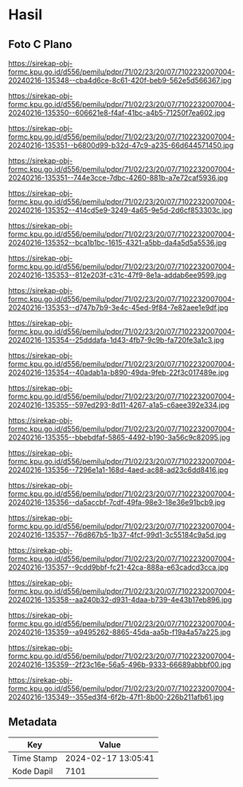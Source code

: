 # Hasil

## Foto C Plano

https://sirekap-obj-formc.kpu.go.id/d556/pemilu/pdpr/71/02/23/20/07/7102232007004-20240216-135348--cba4d6ce-8c61-420f-beb9-562e5d566367.jpg

https://sirekap-obj-formc.kpu.go.id/d556/pemilu/pdpr/71/02/23/20/07/7102232007004-20240216-135350--606621e8-f4af-41bc-a4b5-71250f7ea602.jpg

https://sirekap-obj-formc.kpu.go.id/d556/pemilu/pdpr/71/02/23/20/07/7102232007004-20240216-135351--b6800d99-b32d-47c9-a235-66d644571450.jpg

https://sirekap-obj-formc.kpu.go.id/d556/pemilu/pdpr/71/02/23/20/07/7102232007004-20240216-135351--744e3cce-7dbc-4260-881b-a7e72caf5936.jpg

https://sirekap-obj-formc.kpu.go.id/d556/pemilu/pdpr/71/02/23/20/07/7102232007004-20240216-135352--414cd5e9-3249-4a65-9e5d-2d6cf853303c.jpg

https://sirekap-obj-formc.kpu.go.id/d556/pemilu/pdpr/71/02/23/20/07/7102232007004-20240216-135352--bca1b1bc-1615-4321-a5bb-da4a5d5a5536.jpg

https://sirekap-obj-formc.kpu.go.id/d556/pemilu/pdpr/71/02/23/20/07/7102232007004-20240216-135353--812e203f-c31c-47f9-8e1a-addab6ee9599.jpg

https://sirekap-obj-formc.kpu.go.id/d556/pemilu/pdpr/71/02/23/20/07/7102232007004-20240216-135353--d747b7b9-3e4c-45ed-9f84-7e82aee1e9df.jpg

https://sirekap-obj-formc.kpu.go.id/d556/pemilu/pdpr/71/02/23/20/07/7102232007004-20240216-135354--25dddafa-1d43-4fb7-9c9b-fa720fe3a1c3.jpg

https://sirekap-obj-formc.kpu.go.id/d556/pemilu/pdpr/71/02/23/20/07/7102232007004-20240216-135354--40adab1a-b890-49da-9feb-22f3c017489e.jpg

https://sirekap-obj-formc.kpu.go.id/d556/pemilu/pdpr/71/02/23/20/07/7102232007004-20240216-135355--597ed293-8d11-4267-a1a5-c6aee392e334.jpg

https://sirekap-obj-formc.kpu.go.id/d556/pemilu/pdpr/71/02/23/20/07/7102232007004-20240216-135355--bbebdfaf-5865-4492-b190-3a56c9c82095.jpg

https://sirekap-obj-formc.kpu.go.id/d556/pemilu/pdpr/71/02/23/20/07/7102232007004-20240216-135356--7296e1a1-168d-4aed-ac88-ad23c6dd8416.jpg

https://sirekap-obj-formc.kpu.go.id/d556/pemilu/pdpr/71/02/23/20/07/7102232007004-20240216-135356--da5accbf-7cdf-49fa-98e3-18e36e91bcb9.jpg

https://sirekap-obj-formc.kpu.go.id/d556/pemilu/pdpr/71/02/23/20/07/7102232007004-20240216-135357--76d867b5-1b37-4fcf-99d1-3c55184c9a5d.jpg

https://sirekap-obj-formc.kpu.go.id/d556/pemilu/pdpr/71/02/23/20/07/7102232007004-20240216-135357--9cdd9bbf-fc21-42ca-888a-e63cadcd3cca.jpg

https://sirekap-obj-formc.kpu.go.id/d556/pemilu/pdpr/71/02/23/20/07/7102232007004-20240216-135358--aa240b32-d931-4daa-b739-4e43b17eb896.jpg

https://sirekap-obj-formc.kpu.go.id/d556/pemilu/pdpr/71/02/23/20/07/7102232007004-20240216-135359--a9495262-8865-45da-aa5b-f19a4a57a225.jpg

https://sirekap-obj-formc.kpu.go.id/d556/pemilu/pdpr/71/02/23/20/07/7102232007004-20240216-135359--2f23c16e-56a5-496b-9333-66689abbbf00.jpg

https://sirekap-obj-formc.kpu.go.id/d556/pemilu/pdpr/71/02/23/20/07/7102232007004-20240216-135349--355ed3f4-6f2b-47f1-8b00-226b211afb61.jpg


## Metadata

| Key        | Value               |
| ---------- | ------------------- |
| Time Stamp | 2024-02-17 13:05:41 |
| Kode Dapil | 7101                |



